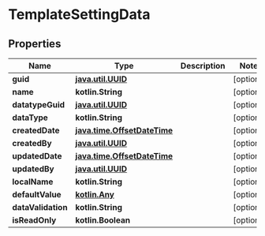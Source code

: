 
# TemplateSettingData

## Properties
Name | Type | Description | Notes
------------ | ------------- | ------------- | -------------
**guid** | [**java.util.UUID**](java.util.UUID.md) |  |  [optional]
**name** | **kotlin.String** |  |  [optional]
**datatypeGuid** | [**java.util.UUID**](java.util.UUID.md) |  |  [optional]
**dataType** | **kotlin.String** |  |  [optional]
**createdDate** | [**java.time.OffsetDateTime**](java.time.OffsetDateTime.md) |  |  [optional]
**createdBy** | [**java.util.UUID**](java.util.UUID.md) |  |  [optional]
**updatedDate** | [**java.time.OffsetDateTime**](java.time.OffsetDateTime.md) |  |  [optional]
**updatedBy** | [**java.util.UUID**](java.util.UUID.md) |  |  [optional]
**localName** | **kotlin.String** |  |  [optional]
**defaultValue** | [**kotlin.Any**](.md) |  |  [optional]
**dataValidation** | **kotlin.String** |  |  [optional]
**isReadOnly** | **kotlin.Boolean** |  |  [optional]



